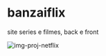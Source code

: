 # banzaiflix
site series e filmes, back e front



![img-proj-netflix](https://user-images.githubusercontent.com/55010441/208357722-2bf996fb-6a6c-4176-924a-0edaeccf7f94.png)
